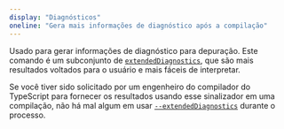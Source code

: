 ```yaml
---
display: "Diagnósticos"
oneline: "Gera mais informações de diagnóstico após a compilação"
---
```


Usado para gerar informações de diagnóstico para depuração. Este comando é um subconjunto de [`extendedDiagnostics`](#extendedDiagnostics), que são mais resultados voltados para o usuário e mais fáceis de interpretar.

Se você tiver sido solicitado por um engenheiro do compilador do TypeScript para fornecer os resultados usando esse sinalizador em uma compilação, não há mal algum em usar [`--extendedDiagnostics`](#extendedDiagnostics) durante o processo.
